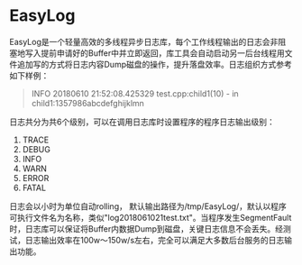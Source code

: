 # EasyLog
EasyLog是一个轻量高效的多线程异步日志库，每个工作线程输出的日志会非阻塞地写入提前申请好的Buffer中并立即返回，库工具会自动启动另一后台线程用文件追加写的方式将日志内容Dump磁盘的操作，提升落盘效率。日志组织方式参考如下样例：
> INFO  20180610 21:52:08.425329 test.cpp:child1(10) - in child1:1357986abcdefghijklmn

日志共分为共6个级别，可以在调用日志库时设置程序的程序日志输出级别：
1. TRACE
2. DEBUG
3. INFO
4. WARN
5. ERROR
6. FATAL

日志会以小时为单位自动rolling， 默认输出路径为/tmp/EasyLog/，默认以程序可执行文件名为名称，类似"log2018061021test.txt"。当程序发生SegmentFault时，日志库可以保证将Buffer内数据Dump到磁盘，关键日志信息不会丢失。经测试，日志输出效率在100w～150w/s左右，完全可以满足大多数后台服务的日志输出功能。
